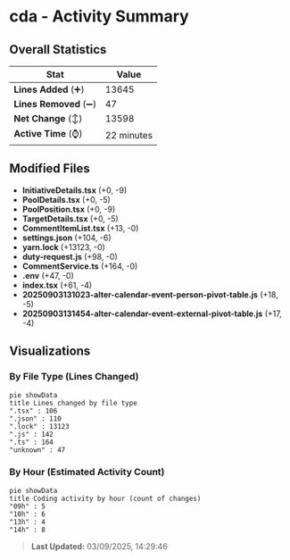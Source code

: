 # cda - Activity Summary 

## Overall Statistics

| Stat                   | Value                                                             |
| ---------------------- | ----------------------------------------------------------------- |
| **Lines Added** (➕)   | 13645                                          |
| **Lines Removed** (➖) | 47                                        |
| **Net Change** (↕)    | 13598                |
| **Active Time** (⌚)   | 22 minutes |


## Modified Files
- **InitiativeDetails.tsx** (+0, -9)
- **PoolDetails.tsx** (+0, -5)
- **PoolPosition.tsx** (+0, -9)
- **TargetDetails.tsx** (+0, -5)
- **CommentItemList.tsx** (+13, -0)
- **settings.json** (+104, -6)
- **yarn.lock** (+13123, -0)
- **duty-request.js** (+98, -0)
- **CommentService.ts** (+164, -0)
- **.env** (+47, -0)
- **index.tsx** (+61, -4)
- **20250903131023-alter-calendar-event-person-pivot-table.js** (+18, -5)
- **20250903131454-alter-calendar-event-external-pivot-table.js** (+17, -4)

## Visualizations

### By File Type (Lines Changed)

```mermaid
pie showData
title Lines changed by file type
".tsx" : 106
".json" : 110
".lock" : 13123
".js" : 142
".ts" : 164
"unknown" : 47
```

### By Hour (Estimated Activity Count)

```mermaid
pie showData
title Coding activity by hour (count of changes)
"09h" : 5
"10h" : 6
"13h" : 4
"14h" : 8
```


> **Last Updated:** 03/09/2025, 14:29:46